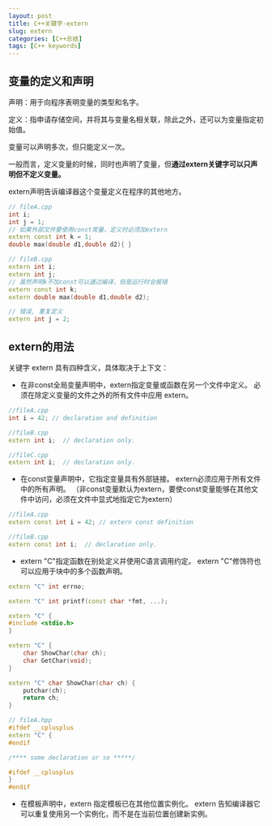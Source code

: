 ```yaml
---
layout: post
title: C++关键字-extern
slug: extern
categories: [C++总结]
tags: [C++ keywords]
---
```


## 变量的定义和声明
声明：用于向程序表明变量的类型和名字。

定义：指申请存储空间，并将其与变量名相关联，除此之外，还可以为变量指定初始值。

变量可以声明多次，但只能定义一次。

一般而言，定义变量的时候，同时也声明了变量，但**通过extern关键字可以只声明但不定义变量。**

extern声明告诉编译器这个变量定义在程序的其他地方。

```cpp
// fileA.cpp
int i;
int j = 1;
// 如果外部文件要使用const常量，定义时必须加extern
extern const int k = 1;
double max(double d1,double d2){ }

// fileB.cpp
extern int i;
extern int j;
// 虽然声明k不加const可以通过编译，但是运行时会报错
extern const int k;
extern double max(double d1,double d2);

// 错误, 重复定义
extern int j = 2;
```

## extern的用法
关键字 extern 具有四种含义，具体取决于上下文：

+ 在非const全局变量声明中，extern指定变量或函数在另一个文件中定义。 必须在除定义变量的文件之外的所有文件中应用 extern。

```cpp
//fileA.cpp
int i = 42; // declaration and definition

//fileB.cpp
extern int i;  // declaration only.

//fileC.cpp
extern int i;  // declaration only.
```

+ 在const变量声明中，它指定变量具有外部链接。 extern必须应用于所有文件中的所有声明。 （非const变量默认为extern，要使const变量能够在其他文件中访问，必须在文件中显式地指定它为extern）

```cpp
//fileA.cpp
extern const int i = 42; // extern const definition

//fileB.cpp
extern const int i;  // declaration only.
```
+ extern "C"指定函数在别处定义并使用C语言调用约定。 extern "C"修饰符也可以应用于块中的多个函数声明。

```cpp
extern "C" int errno;

extern "C" int printf(const char *fmt, ...);

extern "C" {
#include <stdio.h>
}

extern "C" {
    char ShowChar(char ch);
    char GetChar(void);
}

extern "C" char ShowChar(char ch) {
    putchar(ch);
    return ch;
}
```

```cpp
// fileA.hpp
#ifdef __cplusplus
extern "C" {
#endif

/**** some declaration or so *****/

#ifdef __cplusplus
}
#endif
```

+ 在模板声明中，extern 指定模板已在其他位置实例化。 extern 告知编译器它可以重复使用另一个实例化，而不是在当前位置创建新实例。